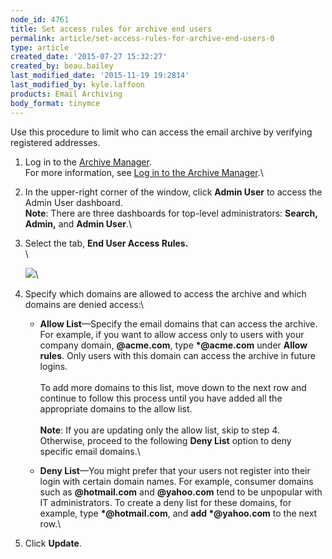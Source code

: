 ```yaml
---
node_id: 4761
title: Set access rules for archive end users
permalink: article/set-access-rules-for-archive-end-users-0
type: article
created_date: '2015-07-27 15:32:27'
created_by: beau.bailey
last_modified_date: '2015-11-19 19:2814'
last_modified_by: kyle.laffoon
products: Email Archiving
body_format: tinymce
---
```


Use this procedure to limit who can access the email archive by
verifying registered addresses.

1.  Log in to the [Archive
    Manager](https://cp.rackspace.com/Login.aspx?ReturnUrl=%2f).\
     For more information, see [Log in to the Archive
    Manager](http://rackspace.com/knowledge_center/article/log-in-to-the-archive-manager).\
      
2.  In the upper-right corner of the window, click **Admin User** to
    access the Admin User dashboard. \
     **Note**: There are three dashboards for top-level
    administrators:  **Search, Admin,** and **Admin User**.\
      
3.  Select the tab, **End User Access Rules.**\
     \

    ![](/knowledge_center/sites/default/files/field/image/Screen%20Shot%202015-08-27%20at%2011.34.43%20AM.png)\
      
4.  Specify which domains are allowed to access the archive and which
    domains are denied access:\
      
    -   **Allow List**&mdash;Specify the email domains that can access the
        archive. For example,  if you want to allow access only to users
        with your company domain, **@acme.com**, type **\*@acme.com**
        under **Allow rules**. Only users with this domain can access
        the archive in future logins. \
         \
         To add more domains to this list, move down to the next row and
        continue to follow this process until you have added all the
        appropriate domains to the allow list. \
         \
         **Note**:  If you are updating only the allow list, skip
        to step 4.  Otherwise, proceed to the following **Deny
        List** option to deny specific email domains.\
          
    -   **Deny List**&mdash;You might prefer that your users not register into
        their login with certain domain names. For example, consumer
        domains such as **@hotmail.com** and **@yahoo.com** tend to be
        unpopular with IT administrators. To create a deny list for
        these domains, for example, type **\*@hotmail.com**, and **add
        \*@yahoo.com** to the next row.\
          

5.  Click **Update**.


